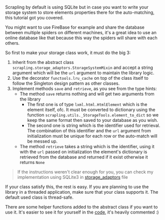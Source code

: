 Scrapling by default is using SQLite but in case you want to write your storage system to store elements properties there for the auto-matching, this tutorial got you covered.

You might want to use FireBase for example and share the database between multiple spiders on different machines, it's a great idea to use an online database like that because this way the spiders will share with each others.

So first to make your storage class work, it must do the big 3:
1. Inherit from the abstract class `scrapling.storage_adaptors.StorageSystemMixin` and accept a string argument which will be the `url` argument to maintain the library logic.
2. Use the decorator `functools.lru_cache` on top of the class itself to follow the Singleton design pattern as other classes.
3. Implement methods `save` and `retrieve`, as you see from the type hints:
   - The method `save` returns nothing and will get two arguments from the library
        * The first one is of type `lxml.html.HtmlElement` which is the element itself, ofc. It must be converted to dictionary using the function `scrapling.utils._StorageTools.element_to_dict` so we keep the same format then saved to your database as you wish.
        * The second one is string which is the identifier used for retrieval. The combination of this identifier and the `url` argument from initialization must be unique for each row or the auto-match will be messed up.
   - The method `retrieve` takes a string which is the identifier, using it with the `url` passed on initialization the element's dictionary is retrieved from the database and returned if it exist otherwise it returns `None`
> If the instructions weren't clear enough for you, you can check my implementation using SQLite3 in [storage_adaptors](https://github.com/D4Vinci/Scrapling/blob/main/scrapling/storage_adaptors.py) file

If your class satisfy this, the rest is easy. If you are planning to use the library in a threaded application, make sure that your class supports it. The default used class is thread-safe.

There are some helper functions added to the abstract class if you want to use it. It's easier to see it for yourself in the [code](https://github.com/D4Vinci/Scrapling/blob/main/scrapling/storage_adaptors.py), it's heavily commented :)
